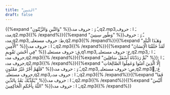 ```yaml
---
title: "التين"
draft: false
---
```

 {{%expand "وَالتِّينِ وَالزَّيْتُونِ" %}}ـُ و٘ :  حروف مدہ,q2.mp3,ـَ ا :  حروف مدہ,q2.mp3{{% /expand%}}{{%expand "وَطُورِ سِينِينَ" %}}ـُ و٘ :  حروف مدہ,q2.mp3,ط: حروف مستعلیہ,q2.mp3{{% /expand%}}{{%expand "وَهَـٰذَا الْبَلَدِ الْأَمِينِ" %}}ـَ ا :  حروف مدہ,q2.mp3{{% /expand%}}{{%expand "لَقَدْ خَلَقْنَا الْإِنسَانَ فِي أَحْسَنِ تَقْوِيمٍ" %}}ق: حروف مستعلیہ,q1.mp3,خ: حروف مستعلیہ,q2.mp3,ـَ ا :  حروف مدہ,q2.mp3{{% /expand%}}{{%expand "ثُمَّ رَدَدْنَاهُ أَسْفَلَ سَافِلِينَ" %}}ـَ ا :  حروف مدہ,q2.mp3{{% /expand%}}{{%expand "إِلَّا الَّذِينَ آمَنُوا وَعَمِلُوا الصَّالِحَاتِ فَلَهُمْ أَجْرٌ غَيْرُ مَمْنُونٍ" %}}ـُ و٘ :  حروف مدہ,q2.mp3,ص: حروف مستعلیہ,q2.mp3,ُغ: حروف مستعلیہ,q2.mp3,ـَ ا :  حروف مدہ,q2.mp3{{% /expand%}}{{%expand "فَمَا يُكَذِّبُكَ بَعْدُ بِالدِّينِ" %}}ـَ ا :  حروف مدہ,q2.mp3{{% /expand%}}{{%expand "أَلَيْسَ اللَّهُ بِأَحْكَمِ الْحَاكِمِينَ" %}}ـَ ا :  حروف مدہ,q2.mp3{{% /expand%}}
